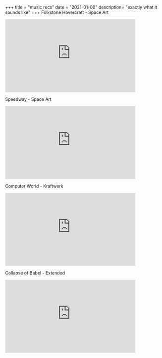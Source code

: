 +++
title = "music recs"
date = "2021-01-09"
description= "exactly what it sounds like"
+++
Folkstone Hovercraft - Space Art

<iframe width="420" height="236" src="https://www.youtube.com/embed/_LRC-ZGWAwg" title="YouTube video player" frameborder="0" allow="accelerometer; autoplay; clipboard-write; encrypted-media; gyroscope; picture-in-picture" allowfullscreen></iframe>

Speedway - Space Art

<iframe width="420" height="236" src="https://www.youtube.com/embed/E9gOY773vXY" title="YouTube video player" frameborder="0" allow="accelerometer; autoplay; clipboard-write; encrypted-media; gyroscope; picture-in-picture" allowfullscreen></iframe>

Computer World - Kraftwerk

<iframe width="420" height="236" src="https://www.youtube.com/embed/5ybQWD6N6Zo" title="YouTube video player" frameborder="0" allow="accelerometer; autoplay; clipboard-write; encrypted-media; gyroscope; picture-in-picture" allowfullscreen></iframe>

Collapse of Babel - Extended

<iframe width="420" height="236" src="https://www.youtube.com/embed/ysive2xtf0I" title="YouTube video player" frameborder="0" allow="accelerometer; autoplay; clipboard-write; encrypted-media; gyroscope; picture-in-picture" allowfullscreen></iframe>